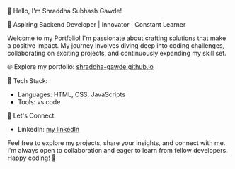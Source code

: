 👋 Hello, I'm Shraddha Subhash Gawde!

🚀 Aspiring Backend Developer | Innovator | Constant Learner

Welcome to my Portfolio! I'm passionate about crafting solutions that make a positive impact. My journey involves diving deep into coding challenges, collaborating on exciting projects, and continuously expanding my skill set.

🌐 Explore my portfolio: [shraddha-gawde.github.io](https://shraddha-gawde.github.io/)

🔧 Tech Stack:
- Languages: HTML, CSS, JavaScripts
- Tools: vs code

🤝 Let's Connect:
- LinkedIn: [my linkedIn](https://www.linkedin.com/in/shraddha-gawde/)


Feel free to explore my projects, share your insights, and connect with me. I'm always open to collaboration and eager to learn from fellow developers. Happy coding! 🚀
